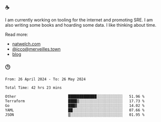 ### ☕

I am currently working on tooling for the internet and promoting SRE. I am also writing some books and hoarding some data. I like thinking about time. 

Read more:

 - [natwelch.com](https://natwelch.com)
 - [@icco@merveilles.town](https://merveilles.town/@icco)
 - [blog](https://writing.natwelch.com)

### 🕒

<!--START_SECTION:waka-->

```txt
From: 26 April 2024 - To: 26 May 2024

Total Time: 42 hrs 23 mins

Other                        █████████████░░░░░░░░░░░░   51.96 %
Terraform                    ████▒░░░░░░░░░░░░░░░░░░░░   17.73 %
Go                           ███▓░░░░░░░░░░░░░░░░░░░░░   14.02 %
YAML                         ██░░░░░░░░░░░░░░░░░░░░░░░   07.66 %
JSON                         ▒░░░░░░░░░░░░░░░░░░░░░░░░   01.95 %
```

<!--END_SECTION:waka-->
